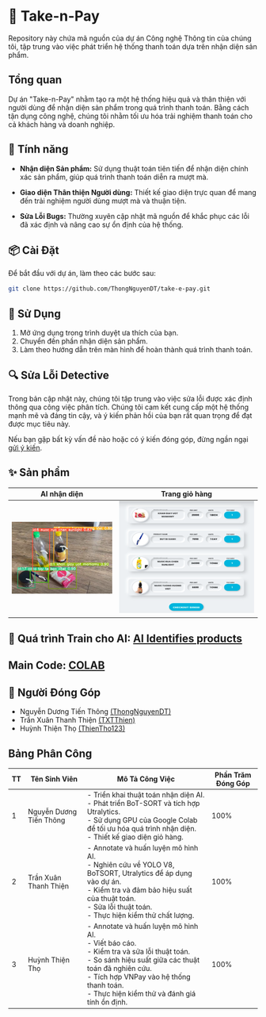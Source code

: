 # 🛒 Take-n-Pay

Repository này chứa mã nguồn của dự án Công nghệ Thông tin của chúng tôi, tập trung vào việc phát triển hệ thống thanh toán dựa trên nhận diện sản phẩm.

## Tổng quan

Dự án "Take-n-Pay" nhằm tạo ra một hệ thống hiệu quả và thân thiện với người dùng để nhận diện sản phẩm trong quá trình thanh toán. Bằng cách tận dụng công nghệ, chúng tôi nhằm tối ưu hóa trải nghiệm thanh toán cho cả khách hàng và doanh nghiệp.

## 🚀 Tính năng

- **Nhận diện Sản phẩm:** Sử dụng thuật toán tiên tiến để nhận diện chính xác sản phẩm, giúp quá trình thanh toán diễn ra mượt mà.

- **Giao diện Thân thiện Người dùng:** Thiết kế giao diện trực quan để mang đến trải nghiệm người dùng mượt mà và thuận tiện.

- **Sửa Lỗi Bugs:** Thường xuyên cập nhật mã nguồn để khắc phục các lỗi đã xác định và nâng cao sự ổn định của hệ thống.

## 📦 Cài Đặt

Để bắt đầu với dự án, làm theo các bước sau:

```bash
git clone https://github.com/ThongNguyenDT/take-e-pay.git
```

## 🚀 Sử Dụng
1. Mở ứng dụng trong trình duyệt ưa thích của bạn.
2. Chuyển đến phần nhận diện sản phẩm.
3. Làm theo hướng dẫn trên màn hình để hoàn thành quá trình thanh toán.

## 🔍 Sửa Lỗi Detective

Trong bản cập nhật này, chúng tôi tập trung vào việc sửa lỗi được xác định thông qua công việc phân tích. Chúng tôi cam kết cung cấp một hệ thống mạnh mẽ và đáng tin cậy, và ý kiến phản hồi của bạn rất quan trọng để đạt được mục tiêu này.

Nếu bạn gặp bất kỳ vấn đề nào hoặc có ý kiến đóng góp, đừng ngần ngại [gửi ý kiến](https://github.com/ThongNguyenDT/take-e-pay/issues).

## ✨ Sản phẩm
<div align="center">

| AI nhận diện | Trang giỏ hàng |
|--------------|-----------------|
| ![AI nhận diện](Image/bot-sort.png) | ![Trang giỏ hàng](Image/viewgiohang.png) |
</div>

## 🤖 Quá trình Train cho AI: [AI Identifies products](https://drive.google.com/drive/folders/1-o0GijxGF4EhhZGRwn5mXXvJRCGwsFPV?usp=drive_link)
## Main Code: [COLAB](https://colab.research.google.com/drive/12ClH3xnHauMq-hp8gKmO8y5K3oAh6cEZ?usp=sharing)
## 👥 Người Đóng Góp
- Nguyễn Dương Tiến Thông [(ThongNguyenDT)](https://github.com/ThongNguyenDT)
- Trần Xuân Thanh Thiện [(TXTThien)](https://github.com/TXTThien)
- Huỳnh Thiện Thọ [(ThienTho123)](https://github.com/ThienTho123)

## Bảng Phân Công
| TT | Tên Sinh Viên | Mô Tả Công Việc | Phần Trăm Đóng Góp |
| -- | -------------- | --------------- | ------------------ |
| 1 | Nguyễn Dương Tiến Thông | - Triển khai thuật toán nhận diện AI.<br>- Phát triển BoT-SORT và tích hợp Utralytics.<br>- Sử dụng GPU của Google Colab để tối ưu hóa quá trình nhận diện.<br>- Thiết kế giao diện giỏ hàng. | 100% |
| 2 | Trần Xuân Thanh Thiện | - Annotate và huấn luyện mô hình AI.<br>- Nghiên cứu về YOLO V8, BoTSORT, Utralytics để áp dụng vào dự án.<br>- Kiểm tra và đảm bảo hiệu suất của thuật toán.<br>- Sửa lỗi thuật toán.<br>- Thực hiện kiểm thử chất lượng. | 100% |
| 3 | Huỳnh Thiện Thọ | - Annotate và huấn luyện mô hình AI.<br>- Viết báo cáo.<br>- Kiểm tra và sửa lỗi thuật toán.<br>- So sánh hiệu suất giữa các thuật toán đã nghiên cứu.<br>- Tích hợp VNPay vào hệ thống thanh toán.<br>- Thực hiện kiểm thử và đánh giá tính ổn định. | 100% |
